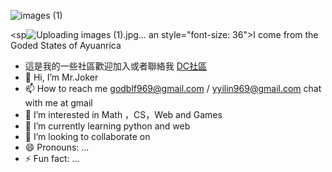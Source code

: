 ![images (1)](https://github.com/user-attachments/assets/0a105d84-f8ed-400d-be3d-6cd678d8ad03)

<sp![Uploading images (1).jpg…]()
an style="font-size: 36">I come from the Goded States of Ayuanrica </span>
- 這是我的一些社區歡迎加入或者聯絡我  [DC社區](https://discord.gg/Dt7AbeKh) 
- 👋 Hi, I’m Mr.Joker
- 📫 How to reach me  godblf969@gmail.com / yyilin969@gmail.com
chat with me at gmail
- 👀 I’m interested in Math ，CS，Web and Games
- 🌱 I’m currently learning python and web 
- 💞️ I’m looking to collaborate on 
- 😄 Pronouns: ...
- ⚡ Fun fact: ...

<!---
AuroraDasiy/AuroraDasiy is a ✨ special ✨ repository because its `README.md` (this file) appears on your GitHub profile.
You can click the Preview link to take a look at your changes.
--->
